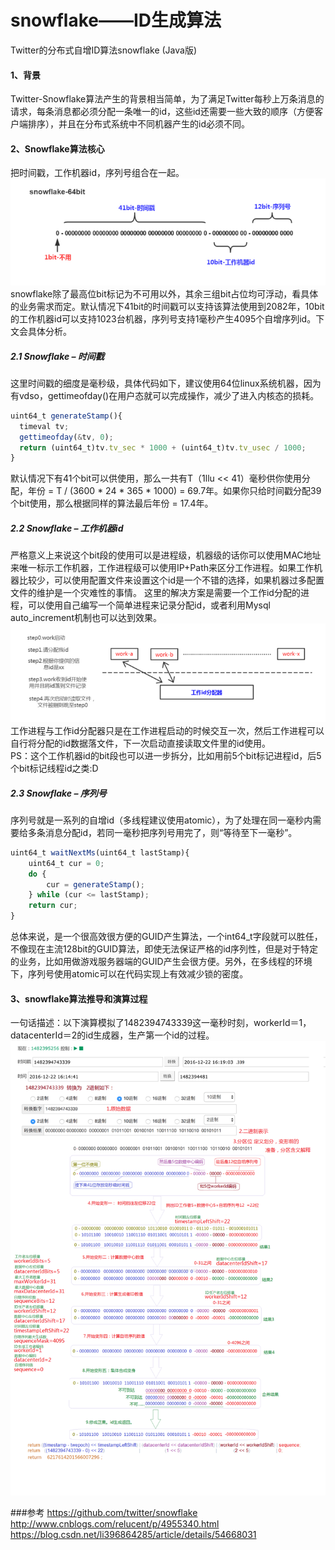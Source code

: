 # snowflake——ID生成算法

Twitter的分布式自增ID算法snowflake (Java版)

#### 1、背景
Twitter-Snowflake算法产生的背景相当简单，为了满足Twitter每秒上万条消息的请求，每条消息都必须分配一条唯一的id，这些id还需要一些大致的顺序（方便客户端排序），并且在分布式系统中不同机器产生的id必须不同。
#### 2、Snowflake算法核心
把时间戳，工作机器id，序列号组合在一起。  
![](resources/1.png)  
snowflake除了最高位bit标记为不可用以外，其余三组bit占位均可浮动，看具体的业务需求而定。默认情况下41bit的时间戳可以支持该算法使用到2082年，10bit的工作机器id可以支持1023台机器，序列号支持1毫秒产生4095个自增序列id。下文会具体分析。
##### 2.1 Snowflake – 时间戳
这里时间戳的细度是毫秒级，具体代码如下，建议使用64位linux系统机器，因为有vdso，gettimeofday()在用户态就可以完成操作，减少了进入内核态的损耗。  
```javascript
uint64_t generateStamp(){  
  timeval tv;  
  gettimeofday(&tv, 0);  
  return (uint64_t)tv.tv_sec * 1000 + (uint64_t)tv.tv_usec / 1000;  
} 
```
默认情况下有41个bit可以供使用，那么一共有T（1llu << 41）毫秒供你使用分配，年份 = T / (3600 * 24 * 365 * 1000) = 69.7年。如果你只给时间戳分配39个bit使用，那么根据同样的算法最后年份 = 17.4年。
##### 2.2 Snowflake – 工作机器id
严格意义上来说这个bit段的使用可以是进程级，机器级的话你可以使用MAC地址来唯一标示工作机器，工作进程级可以使用IP+Path来区分工作进程。如果工作机器比较少，可以使用配置文件来设置这个id是一个不错的选择，如果机器过多配置文件的维护是一个灾难性的事情。
这里的解决方案是需要一个工作id分配的进程，可以使用自己编写一个简单进程来记录分配id，或者利用Mysql auto_increment机制也可以达到效果。  
![](resources/2.png)  
工作进程与工作id分配器只是在工作进程启动的时候交互一次，然后工作进程可以自行将分配的id数据落文件，下一次启动直接读取文件里的id使用。  
PS：这个工作机器id的bit段也可以进一步拆分，比如用前5个bit标记进程id，后5个bit标记线程id之类:D  
##### 2.3 Snowflake – 序列号
序列号就是一系列的自增id（多线程建议使用atomic），为了处理在同一毫秒内需要给多条消息分配id，若同一毫秒把序列号用完了，则“等待至下一毫秒”。
```javascript
uint64_t waitNextMs(uint64_t lastStamp){
    uint64_t cur = 0;
    do {
        cur = generateStamp();
    } while (cur <= lastStamp);
    return cur;
}
```
总体来说，是一个很高效很方便的GUID产生算法，一个int64_t字段就可以胜任，不像现在主流128bit的GUID算法，即使无法保证严格的id序列性，但是对于特定的业务，比如用做游戏服务器端的GUID产生会很方便。另外，在多线程的环境下，序列号使用atomic可以在代码实现上有效减少锁的密度。

#### 3、snowflake算法推导和演算过程
一句话描述：以下演算模拟了1482394743339这一毫秒时刻，workerId＝1，datacenterId＝2的id生成器，生产第一个id的过程。  
![](resources/3.png)  


###参考
https://github.com/twitter/snowflake  
http://www.cnblogs.com/relucent/p/4955340.html  
https://blog.csdn.net/li396864285/article/details/54668031  